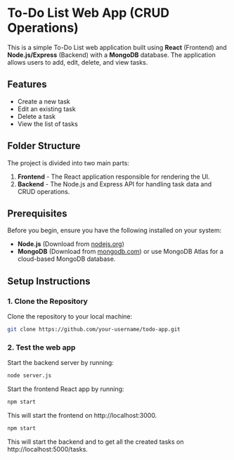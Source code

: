 # To-Do List Web App (CRUD Operations)

This is a simple To-Do List web application built using **React** (Frontend) and **Node.js/Express** (Backend) with a **MongoDB** database. The application allows users to add, edit, delete, and view tasks.

## Features

- Create a new task
- Edit an existing task
- Delete a task
- View the list of tasks

## Folder Structure

The project is divided into two main parts:
1. **Frontend** - The React application responsible for rendering the UI.
2. **Backend** - The Node.js and Express API for handling task data and CRUD operations.


## Prerequisites

Before you begin, ensure you have the following installed on your system:

- **Node.js** (Download from [nodejs.org](https://nodejs.org/))
- **MongoDB** (Download from [mongodb.com](https://www.mongodb.com/try/download/community)) or use MongoDB Atlas for a cloud-based MongoDB database.

## Setup Instructions

### 1. Clone the Repository

Clone the repository to your local machine:

```bash
git clone https://github.com/your-username/todo-app.git
```

### 2. Test the web app

Start the backend server by running:

```bash
node server.js
```

Start the frontend React app by running:

```bash
npm start
```
This will start the frontend on http://localhost:3000.

```bash
npm start
```
This will start the backend and to get all the created tasks on http://localhost:5000/tasks. 










